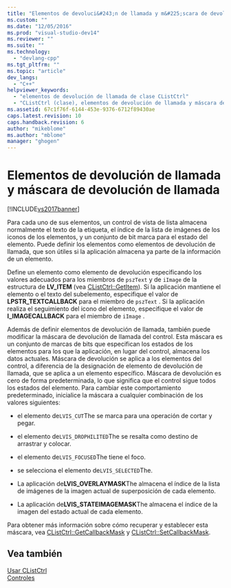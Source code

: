 ```yaml
---
title: "Elementos de devoluci&#243;n de llamada y m&#225;scara de devoluci&#243;n de llamada | Microsoft Docs"
ms.custom: ""
ms.date: "12/05/2016"
ms.prod: "visual-studio-dev14"
ms.reviewer: ""
ms.suite: ""
ms.technology: 
  - "devlang-cpp"
ms.tgt_pltfrm: ""
ms.topic: "article"
dev_langs: 
  - "C++"
helpviewer_keywords: 
  - "elementos de devolución de llamada de clase CListCtrl"
  - "CListCtrl (clase), elementos de devolución de llamada y máscara de devolución de llamada"
ms.assetid: 67c1f76f-6144-453e-9376-6712f89430ae
caps.latest.revision: 10
caps.handback.revision: 6
author: "mikeblome"
ms.author: "mblome"
manager: "ghogen"
---
```

# Elementos de devoluci&#243;n de llamada y m&#225;scara de devoluci&#243;n de llamada
[!INCLUDE[vs2017banner](../assembler/inline/includes/vs2017banner.md)]

Para cada uno de sus elementos, un control de vista de lista almacena normalmente el texto de la etiqueta, el índice de la lista de imágenes de los iconos de los elementos, y un conjunto de bit marca para el estado del elemento.  Puede definir los elementos como elementos de devolución de llamada, que son útiles si la aplicación almacena ya parte de la información de un elemento.  
  
 Define un elemento como elemento de devolución especificando los valores adecuados para los miembros de `pszText` y de `iImage` de la estructura de **LV\_ITEM** \(vea [CListCtrl::GetItem](../Topic/CListCtrl::GetItem.md)\).  Si la aplicación mantiene el elemento o el texto del subelemento, especifique el valor de **LPSTR\_TEXTCALLBACK** para el miembro de `pszText` .  Si la aplicación realiza el seguimiento del icono del elemento, especifique el valor de **I\_IMAGECALLBACK** para el miembro de `iImage` .  
  
 Además de definir elementos de devolución de llamada, también puede modificar la máscara de devolución de llamada del control.  Esta máscara es un conjunto de marcas de bits que especifican los estados de los elementos para los que la aplicación, en lugar del control, almacena los datos actuales.  Máscara de devolución se aplica a los elementos del control, a diferencia de la designación de elemento de devolución de llamada, que se aplica a un elemento específico.  Máscara de devolución es cero de forma predeterminada, lo que significa que el control sigue todos los estados del elemento.  Para cambiar este comportamiento predeterminado, inicialice la máscara a cualquier combinación de los valores siguientes:  
  
-   el elemento de`LVIS_CUT`The se marca para una operación de cortar y pegar.  
  
-   el elemento de`LVIS_DROPHILITED`The se resalta como destino de arrastrar y colocar.  
  
-   el elemento de`LVIS_FOCUSED`The tiene el foco.  
  
-   se selecciona el elemento de`LVIS_SELECTED`The.  
  
-   La aplicación de**LVIS\_OVERLAYMASK**The almacena el índice de la lista de imágenes de la imagen actual de superposición de cada elemento.  
  
-   La aplicación de**LVIS\_STATEIMAGEMASK**The almacena el índice de la imagen del estado actual de cada elemento.  
  
 Para obtener más información sobre cómo recuperar y establecer esta máscara, vea [CListCtrl::GetCallbackMask](../Topic/CListCtrl::GetCallbackMask.md) y [CListCtrl::SetCallbackMask](../Topic/CListCtrl::SetCallbackMask.md).  
  
## Vea también  
 [Usar CListCtrl](../mfc/using-clistctrl.md)   
 [Controles](../mfc/controls-mfc.md)